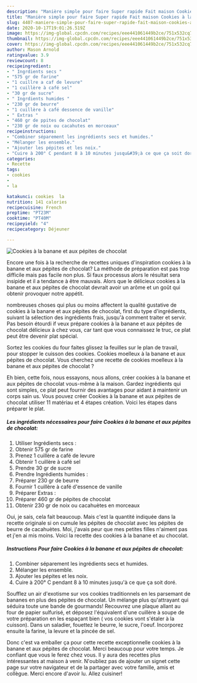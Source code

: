 ```yaml
---
description: "Manière simple pour faire Super rapide Fait maison Cookies à la banane et aux pépites de chocolat"
title: "Manière simple pour faire Super rapide Fait maison Cookies à la banane et aux pépites de chocolat"
slug: 4407-maniere-simple-pour-faire-super-rapide-fait-maison-cookies-a-la-banane-et-aux-pepites-de-chocolat
date: 2020-10-17T19:01:26.519Z
image: https://img-global.cpcdn.com/recipes/eee441061449b2ce/751x532cq70/cookies-a-la-banane-et-aux-pepites-de-chocolat-photo-principale-de-la-recette.jpg
thumbnail: https://img-global.cpcdn.com/recipes/eee441061449b2ce/751x532cq70/cookies-a-la-banane-et-aux-pepites-de-chocolat-photo-principale-de-la-recette.jpg
cover: https://img-global.cpcdn.com/recipes/eee441061449b2ce/751x532cq70/cookies-a-la-banane-et-aux-pepites-de-chocolat-photo-principale-de-la-recette.jpg
author: Mason Arnold
ratingvalue: 3.9
reviewcount: 8
recipeingredient:
- " Ingrdients secs "
- "575 gr de farine"
- "1 cuillre a caf de levure"
- "1 cuillère à café sel"
- "30 gr de sucre"
- " Ingrdients humides "
- "230 gr de beurre"
- "1 cuillère à café dessence de vanille"
- " Extras "
- "460 gr de ppites de chocolat"
- "230 gr de noix ou cacahutes en morceaux"
recipeinstructions:
- "Combiner séparement les ingrédients secs et humides."
- "Mélanger les ensemble."
- "Ajouter les pépites et les noix."
- "Cuire à 200° C pendant 8 à 10 minutes jusqu&#39;à ce que ça soit doré."
categories:
- Recette
tags:
- cookies
- 
- la

katakunci: cookies  la 
nutrition: 141 calories
recipecuisine: French
preptime: "PT23M"
cooktime: "PT40M"
recipeyield: "4"
recipecategory: Déjeuner

---
```



![Cookies à la banane et aux pépites de chocolat](https://img-global.cpcdn.com/recipes/eee441061449b2ce/751x532cq70/cookies-a-la-banane-et-aux-pepites-de-chocolat-photo-principale-de-la-recette.jpg)

Encore une fois à la recherche de recettes uniques d'inspiration cookies à la banane et aux pépites de chocolat? La méthode de préparation est pas trop difficile mais pas facile non plus. Si faux processus alors le résultat sera insipide et il a tendance à être mauvais. Alors que le délicieux cookies à la banane et aux pépites de chocolat devrait avoir un arôme et un goût qui obtenir provoquer notre appétit.

nombreuses choses qui plus ou moins affectent la qualité gustative de cookies à la banane et aux pépites de chocolat, first du type d'ingrédients, suivant la sélection des ingrédients frais, jusqu'à comment traiter et servir. Pas besoin étourdi if veux prépare cookies à la banane et aux pépites de chocolat délicieux à chez vous, car tant que vous connaissez le truc, ce plat peut être devenir plat spécial.

Sortez les cookies du four faites glissez la feuilles sur le plan de travail, pour stopper le cuisson des cookies. Cookies moelleux à la banane et aux pépites de chocolat. Vous cherchez une recette de cookies moelleux à la banane et aux pépites de chocolat ?


Eh bien, cette fois, nous essayons, nous allons, créer cookies à la banane et aux pépites de chocolat vous-même à la maison. Gardez ingrédients qui sont simples, ce plat peut fournir des avantages pour aidant à maintenir un corps sain us. Vous pouvez créer Cookies à la banane et aux pépites de chocolat utiliser 11 matériau et 4 étapes création. Voici les étapes dans préparer le plat.

<!--inarticleads1-->

##### Les ingrédients nécessaires pour faire Cookies à la banane et aux pépites de chocolat:

1. Utiliser  Ingrédients secs :
1. Obtenir 575 gr de farine
1. Prenez 1 cuillère a café de levure
1. Obtenir 1 cuillère à café sel
1. Prendre 30 gr de sucre
1. Prendre  Ingrédients humides :
1. Préparer 230 gr de beurre
1. Fournir 1 cuillère à café d&#39;essence de vanille
1. Préparer  Extras :
1. Préparer 460 gr de pépites de chocolat
1. Obtenir 230 gr de noix ou cacahuètes en morceaux


Oui, je sais, cela fait beaucoup. Mais c&#39;est la quantité indiquée dans la recette originale si on cumule les pépites de chocolat avec les pépites de beurre de cacahuètes. Moi, j&#39;avais peur que mes petites filles n&#39;aiment pas et j&#39;en ai mis moins. Voici la recette des cookies à la banane et au chocolat. 

<!--inarticleads2-->

##### Instructions Pour faire Cookies à la banane et aux pépites de chocolat:

1. Combiner séparement les ingrédients secs et humides.
1. Mélanger les ensemble.
1. Ajouter les pépites et les noix.
1. Cuire à 200° C pendant 8 à 10 minutes jusqu&#39;à ce que ça soit doré.


Soufflez un air d&#39;exotisme sur vos cookies traditionnels en les parsemant de bananes en plus des pépites de chocolat. Un mélange plus qu&#39;attrayant qui séduira toute une bande de gourmands! Recouvrez une plaque allant au four de papier sulfurisé, et déposez l&#39;équivalent d&#39;une cuillère à soupe de votre préparation en les espaçant bien ( vos cookies vont s&#39;étaler à la cuisson). Dans un saladier, fouettez le beurre, le sucre, l&#39;oeuf. Incorporez ensuite la farine, la levure et la pincée de sel. 


Donc c'est va emballer ça pour cette recette exceptionnelle cookies à la banane et aux pépites de chocolat. Merci beaucoup pour votre temps. Je confiant que vous le ferez chez vous. Il y aura des recettes plus  intéressantes at maison à venir. N'oubliez pas de ajouter un signet cette page sur votre navigateur et de la partager avec votre famille, amis et collègue. Merci encore d'avoir lu. Allez cuisiner!
